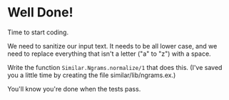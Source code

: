 # Well Done!

Time to start coding.

We need to sanitize our input text. It needs to be all lower case, and
we need to replace everything that isn't a letter ("a" to "z") with a
space.

Write the function `Similar.Ngrams.normalize/1` that does this. (I've
saved you a little time by creating the file similar/lib/ngrams.ex.)

You'll know you're done when the tests pass.

